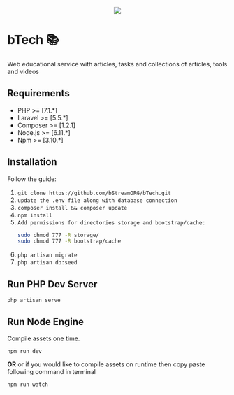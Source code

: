 <p align="center"><img src="https://media.licdn.com/media/AAEAAQAAAAAAAAg7AAAAJDM3MzNmZTY1LTdmODEtNDJkNC1iNzlkLTFkODMyNjBhZmQ0MA.png"></p>

# bTech :books:

Web educational service with articles, tasks and collections of articles, tools and videos

## Requirements

- PHP >= [7.1.*]
- Laravel >= [5.5.*]
- Composer >= [1.2.1]
- Node.js >= [6.11.*]
- Npm >= [3.10.*]

## Installation

Follow the guide:

1. `git clone https://github.com/bStreamORG/bTech.git`
2. `update the .env file along with database connection`
3. `composer install && composer update`
4. `npm install`
5. `Add permissions for directories storage and bootstrap/cache:`
    ```sh
    sudo chmod 777 -R storage/
    sudo chmod 777 -R bootstrap/cache
    ```
6. `php artisan migrate`
7. `php artisan db:seed`


## Run PHP Dev Server
```
php artisan serve
```

## Run Node Engine

Compile assets one time.
```
npm run dev
```
**OR**
or if you would like to compile assets on runtime then copy paste following command in terminal 

`npm run watch`
